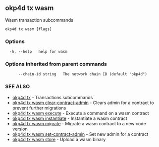 ## okp4d tx wasm

Wasm transaction subcommands

```
okp4d tx wasm [flags]
```

### Options

```
  -h, --help   help for wasm
```

### Options inherited from parent commands

```
      --chain-id string   The network chain ID (default "okp4d")
```

### SEE ALSO

* [okp4d tx](okp4d_tx.md)	 - Transactions subcommands
* [okp4d tx wasm clear-contract-admin](okp4d_tx_wasm_clear-contract-admin.md)	 - Clears admin for a contract to prevent further migrations
* [okp4d tx wasm execute](okp4d_tx_wasm_execute.md)	 - Execute a command on a wasm contract
* [okp4d tx wasm instantiate](okp4d_tx_wasm_instantiate.md)	 - Instantiate a wasm contract
* [okp4d tx wasm migrate](okp4d_tx_wasm_migrate.md)	 - Migrate a wasm contract to a new code version
* [okp4d tx wasm set-contract-admin](okp4d_tx_wasm_set-contract-admin.md)	 - Set new admin for a contract
* [okp4d tx wasm store](okp4d_tx_wasm_store.md)	 - Upload a wasm binary

